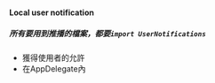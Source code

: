 #### Local user notification
##### 所有要用到推播的檔案，都要`import UserNotifications`
* 獲得使用者的允許
 * 在AppDelegate內
 ```
 
 ```

